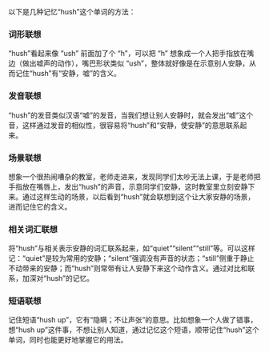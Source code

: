 以下是几种记忆“hush”这个单词的方法：

### 词形联想
“hush”看起来像 “ush” 前面加了个 “h”，可以把 “h” 想象成一个人把手指放在嘴边（做出嘘声的动作），嘴巴形状类似 “ush”，整体就好像是在示意别人安静，从而记住“hush”有“安静，嘘”的含义。

### 发音联想
“hush”的发音类似汉语“嘘”的发音，当我们想让别人安静时，就会发出“嘘”这个音，这样通过发音的相似性，很容易将“hush”和“安静，使安静”的意思联系起来。

### 场景联想
想象一个很热闹嘈杂的教室，老师走进来，发现同学们太吵无法上课，于是老师把手指放在嘴唇上，发出“hush”的声音，示意同学们安静，这时教室里立刻安静下来。通过这样生动的场景，以后看到“hush”就会联想到这个让大家安静的场景，进而记住它的含义。

### 相关词汇联想
将“hush”与相关表示安静的词汇联系起来，如“quiet”“silent”“still”等。可以这样记：“quiet”是较为常用的安静；“silent”强调没有声音的状态；“still”侧重于静止不动带来的安静；而“hush”则常带有让人安静下来这个动作含义。通过对比和联系，加深对“hush”的记忆。

### 短语联想
记住短语“hush up”，它有“隐瞒；不让声张”的意思。比如想象一个人做了错事，想“hush up”这件事，不想让别人知道，通过记忆这个短语，顺带记住“hush”这个单词，同时也能更好地掌握它的用法。 